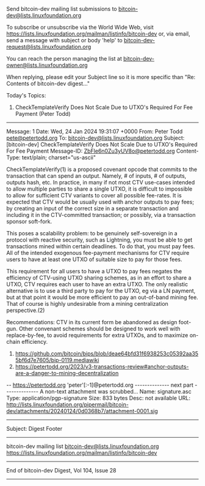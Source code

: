 Send bitcoin-dev mailing list submissions to
	bitcoin-dev@lists.linuxfoundation.org

To subscribe or unsubscribe via the World Wide Web, visit
	https://lists.linuxfoundation.org/mailman/listinfo/bitcoin-dev
or, via email, send a message with subject or body 'help' to
	bitcoin-dev-request@lists.linuxfoundation.org

You can reach the person managing the list at
	bitcoin-dev-owner@lists.linuxfoundation.org

When replying, please edit your Subject line so it is more specific
than "Re: Contents of bitcoin-dev digest..."


Today's Topics:

   1. CheckTemplateVerify Does Not Scale Due to UTXO's Required For
      Fee Payment (Peter Todd)


----------------------------------------------------------------------

Message: 1
Date: Wed, 24 Jan 2024 19:31:07 +0000
From: Peter Todd <pete@petertodd.org>
To: bitcoin-dev@lists.linuxfoundation.org
Subject: [bitcoin-dev] CheckTemplateVerify Does Not Scale Due to
	UTXO's Required For Fee Payment
Message-ID: <ZbFle6n0Zu3yUV8o@petertodd.org>
Content-Type: text/plain; charset="us-ascii"

CheckTemplateVerify(1) is a proposed covenant opcode that commits to the
transaction that can spend an output. Namely, # of inputs, # of outputs,
outputs hash, etc. In practice, in many if not most CTV use-cases intended to
allow multiple parties to share a single UTXO, it is difficult to impossible to
allow for sufficient CTV variants to cover all possible fee-rates. It is
expected that CTV would be usually used with anchor outputs to pay fees; by
creating an input of the correct size in a separate transaction and including
it in the CTV-committed transaction; or possibly, via a transaction sponsor
soft-fork.

This poses a scalability problem: to be genuinely self-sovereign in a protocol
with reactive security, such as Lightning, you must be able to get transactions
mined within certain deadlines. To do that, you must pay fees. All of the
intended exogenous fee-payment mechanisms for CTV require users to have at
least one UTXO of suitable size to pay for those fees.

This requirement for all users to have a UTXO to pay fees negates the
efficiency of CTV-using UTXO sharing schemes, as in an effort to share a UTXO,
CTV requires each user to have an extra UTXO. The only realistic alternative is
to use a third party to pay for the UTXO, eg via a LN payment, but at that
point it would be more efficient to pay an out-of-band mining fee. That of
course is highly undesirable from a mining centralization perspective.(2)

Recommendations: CTV in its current form be abandoned as design foot-gun. Other
convenant schemes should be designed to work well with replace-by-fee, to avoid
requirements for extra UTXOs, and to maximize on-chain efficiency.

1) https://github.com/bitcoin/bips/blob/deae64bfd31f6938253c05392aa355bf6d7e7605/bip-0119.mediawiki
2) https://petertodd.org/2023/v3-transactions-review#anchor-outputs-are-a-danger-to-mining-decentralization

-- 
https://petertodd.org 'peter'[:-1]@petertodd.org
-------------- next part --------------
A non-text attachment was scrubbed...
Name: signature.asc
Type: application/pgp-signature
Size: 833 bytes
Desc: not available
URL: <http://lists.linuxfoundation.org/pipermail/bitcoin-dev/attachments/20240124/0d0368b7/attachment-0001.sig>

------------------------------

Subject: Digest Footer

_______________________________________________
bitcoin-dev mailing list
bitcoin-dev@lists.linuxfoundation.org
https://lists.linuxfoundation.org/mailman/listinfo/bitcoin-dev


------------------------------

End of bitcoin-dev Digest, Vol 104, Issue 28
********************************************
